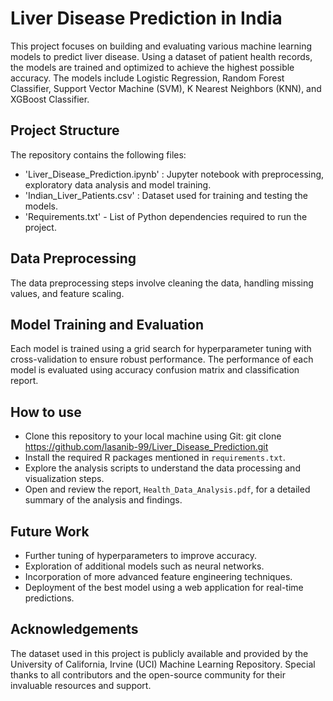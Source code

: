 # Liver Disease Prediction in India

This project focuses on building and evaluating various machine learning models to predict liver disease. Using a dataset of patient health records, the models are trained and optimized to achieve the highest possible accuracy. The models include Logistic Regression, Random Forest Classifier, Support Vector Machine (SVM), K Nearest Neighbors (KNN), and XGBoost Classifier.

## Project Structure

The repository contains the following files:
- 'Liver_Disease_Prediction.ipynb' : Jupyter notebook with preprocessing, exploratory data analysis and model training.
- 'Indian_Liver_Patients.csv' : Dataset used for training and testing the models.
- 'Requirements.txt' - List of Python dependencies required to run the project.

## Data Preprocessing
The data preprocessing steps involve cleaning the data, handling missing values, and feature scaling.

## Model Training and Evaluation
Each model is trained using a grid search for hyperparameter tuning with cross-validation to ensure robust performance. The performance of each model is evaluated using accuracy confusion matrix and classification report.

## How to use
- Clone this repository to your local machine using Git:
git clone https://github.com/lasanib-99/Liver_Disease_Prediction.git
- Install the required R packages mentioned in `requirements.txt`.
- Explore the analysis scripts to understand the data processing and visualization steps.
- Open and review the report, `Health_Data_Analysis.pdf`, for a detailed summary of the analysis and findings.

## Future Work
- Further tuning of hyperparameters to improve accuracy.
- Exploration of additional models such as neural networks.
- Incorporation of more advanced feature engineering techniques.
- Deployment of the best model using a web application for real-time predictions.

## Acknowledgements
The dataset used in this project is publicly available and provided by the University of California, Irvine (UCI) Machine Learning Repository.
Special thanks to all contributors and the open-source community for their invaluable resources and support.
